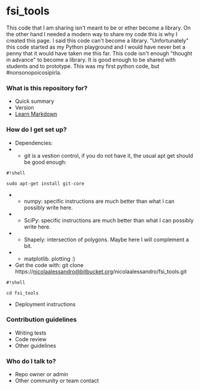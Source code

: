 # fsi_tools #

This code that I am sharing isn't meant to be or ether become a library. On the other hand I needed a modern way to share my code this is why I created this page. I said this code can't become a library. "Unfortunately" this code started as my Python playground and I would have never bet a penny that it would have taken me this far. This code isn't enough "thought in advance" to become a library. It is good enough to be shared with students and to prototype. This was my first python code, but #nonsonopoicosipirla.  

### What is this repository for? ###

* Quick summary
* Version
* [Learn Markdown](https://bitbucket.org/tutorials/markdowndemo)

### How do I get set up? ###


* Dependencies:
* * git is a vestion control, if you do not have it, the usual apt get should be good enough:
```
#!shell

sudo apt-get install git-core
```
* * numpy: specific instructions are much better than what I can possibly write here.
* * SciPy: specific instructions are much better than what I can possibly write here.
* * Shapely: intersection of polygons. Maybe here I will complement a bit.
* * matplotlib. plotting :)
* Get the code with: git clone https://nicolaalessandro@bitbucket.org/nicolaalessandro/fsi_tools.git
 
```
#!shell

cd fsi_tools
```

* Deployment instructions

### Contribution guidelines ###

* Writing tests
* Code review
* Other guidelines

### Who do I talk to? ###

* Repo owner or admin
* Other community or team contact